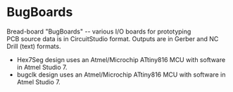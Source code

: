 # BugBoards
Bread-board "BugBoards" -- various I/O boards for prototyping<br>
PCB source data is in CircuitStudio format.  Outputs are in Gerber and NC Drill (text) formats.<br>
* Hex7Seg design uses an Atmel/Microchip ATtiny816 MCU with software in Atmel Studio 7.<br>
* bugclk design uses an Atmel/Microchip ATtiny816 MCU with software in Atmel Studio 7.<br>
